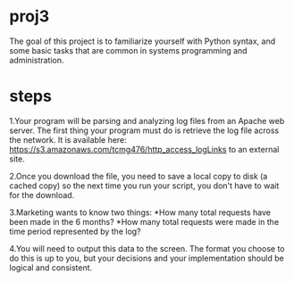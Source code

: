 # proj3
The goal of this project is to familiarize yourself with Python syntax, and some basic tasks that are common in systems programming and administration.

# steps
1.Your program will be parsing and analyzing log files from an Apache web server. The first thing your program must do is retrieve the log file across the network. It is available here: https://s3.amazonaws.com/tcmg476/http_access_logLinks to an external site.

2.Once you download the file, you need to save a local copy to disk (a cached copy) so the next time you run your script, you don't have to wait for the download.

3.Marketing wants to know two things: 
*How many total requests have been made in the 6 months?
*How many total requests were made in the time period represented by the log?

4.You will need to output this data to the screen. The format you choose to do this is up to you, but your decisions and your implementation should be logical and consistent.
